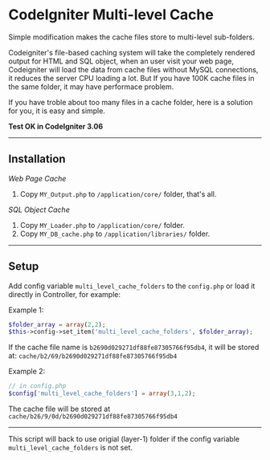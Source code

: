 # CodeIgniter Multi-level Cache

Simple modification makes the cache files store to multi-level sub-folders.


Codeigniter's file-based caching system will take the completely rendered output for HTML and SQL object, when an user visit your web page, Codeigniter will load the data from cache files without MySQL connections, it reduces the server CPU loading a lot. But If you have 100K cache files in the same folder, it may have performace problem.

If you have troble about too many files in a cache folder, here is a solution for you, it is easy and simple.

**Test OK in CodeIgniter 3.06**

---

## Installation

*Web Page Cache*

1. Copy `MY_Output.php` to `/application/core/` folder, that's all.


*SQL Object Cache*

1. Copy `MY_Loader.php` to `/application/core/` folder.
2. Copy `MY_DB_cache.php` to  `/application/libraries/` folder.

---

## Setup

Add config variable `multi_level_cache_folders` to the `config.php` or load it directly in Controller, for example:

Example 1:
```php
$folder_array = array(2,2);
$this->config->set_item('multi_level_cache_folders', $folder_array);
```
If the cache file name is `b2690d029271df88fe87305766f95db4`, it will be stored at: `cache/b2/69/b2690d029271df88fe87305766f95db4`


Example 2:
```php
// in config.php
$config['multi_level_cache_folders'] = array(3,1,2);
```
The cache file will be stored at `cache/b26/9/0d/b2690d029271df88fe87305766f95db4`

---

This script will back to use origial (layer-1) folder if the config variable `multi_level_cache_folders` is not set.




